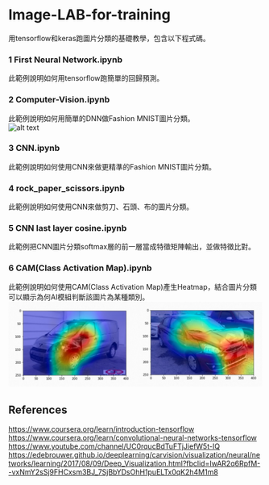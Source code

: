 # Image-LAB-for-training
用tensorflow和keras跑圖片分類的基礎教學，包含以下程式碼。  
### 1 First Neural Network.ipynb
此範例說明如何用tensorflow跑簡單的回歸預測。    
### 2 Computer-Vision.ipynb
此範例說明如何用簡單的DNN做Fashion MNIST圖片分類。  
![alt text](https://github.com/zalandoresearch/fashion-mnist/raw/master/doc/img/fashion-mnist-sprite.png)
### 3 CNN.ipynb
此範例說明如何使用CNN來做更精準的Fashion MNIST圖片分類。  
### 4 rock_paper_scissors.ipynb
此範例說明如何使用CNN來做剪刀、石頭、布的圖片分類。  
### 5 CNN last layer cosine.ipynb
此範例把CNN圖片分類softmax層的前一層當成特徵矩陣輸出，並做特徵比對。  
### 6 CAM(Class Activation Map).ipynb
此範例說明如何使用CAM(Class Activation Map)產生Heatmap，結合圖片分類可以顯示為何AI模組判斷該圖片為某種類別。  
![image1](images/01.jpg)  
## References
https://www.coursera.org/learn/introduction-tensorflow  
https://www.coursera.org/learn/convolutional-neural-networks-tensorflow  
https://www.youtube.com/channel/UC0rqucBdTuFTjJiefW5t-IQ  
https://edebrouwer.github.io/deeplearning/carvision/visualization/neural/networks/learning/2017/08/09/Deep_Visualization.html?fbclid=IwAR2q6RpfM--vxNmY2sSj9FHCxsm3BJ_7SjBbYDsOhH1puELTx0qK2h4M1m8  
